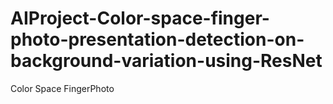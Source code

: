 # AIProject-Color-space-finger-photo-presentation-detection-on-background-variation-using-ResNet
Color Space FingerPhoto

